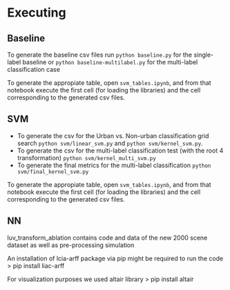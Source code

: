 # Executing

## Baseline

To generate the baseline csv files run `python baseline.py` for the single-label baseline or `python baseline-multilabel.py` for the multi-label classification case

To generate the appropiate table, open `svm_tables.ipynb`, and from that notebook execute the first cell (for loading the libraries) and the cell corresponding to the generated csv files.

## SVM

+ To generate the csv for the Urban vs. Non-urban classification grid search `python svm/linear_svm.py` and `python svm/kernel_svm.py`.
+ To generate the csv for the multi-label classification test (with the root 4 transformation) `python svm/kernel_multi_svm.py`
+ To generate the final metrics for the multi-label classification `python svm/final_kernel_svm.py`

To generate the appropiate table, open `svm_tables.ipynb`, and from that notebook execute the first cell (for loading the libraries) and the cell corresponding to the generated csv files.

## NN
luv_transform_ablation contains code and data of the new 2000 scene dataset as well as pre-processing simulation

An installation of lcia-arff package via pip might be required to run the code > pip install liac-arff 

For visualization purposes we used altair library > pip install altair
